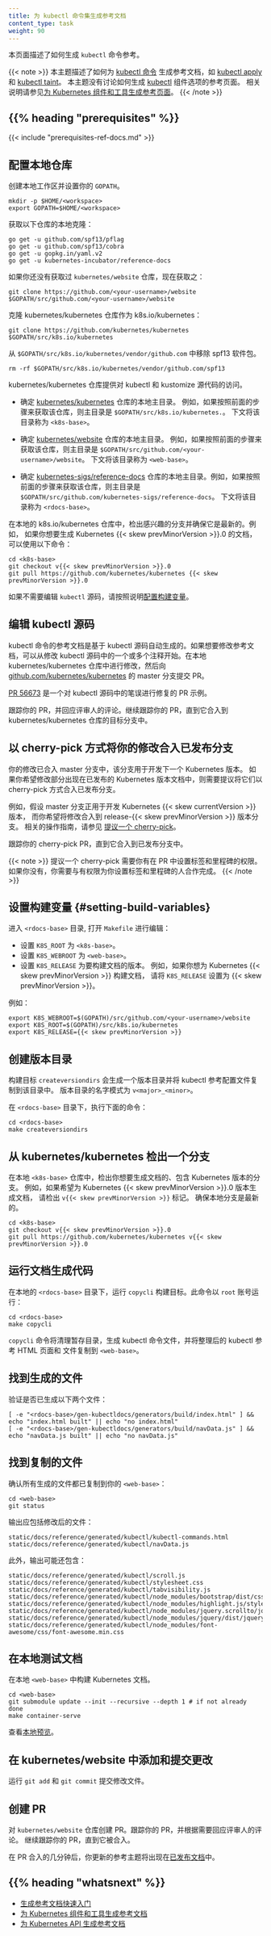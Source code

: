 ```yaml
---
title: 为 kubectl 命令集生成参考文档
content_type: task
weight: 90
---
```





本页面描述了如何生成 `kubectl` 命令参考。


{{< note >}}
本主题描述了如何为 [kubectl 命令](/docs/reference/generated/kubectl/kubectl-commands)
生成参考文档，如 [kubectl apply](/docs/reference/generated/kubectl/kubectl-commands#apply) 和
[kubectl taint](/docs/reference/generated/kubectl/kubectl-commands#taint)。
本主题没有讨论如何生成 [kubectl](/docs/reference/generated/kubectl/kubectl-commands/) 组件选项的参考页面。
相关说明请参见[为 Kubernetes 组件和工具生成参考页面](/zh-cn/docs/contribute/generate-ref-docs/kubernetes-components/)。
{{< /note >}}

## {{% heading "prerequisites" %}}

{{< include "prerequisites-ref-docs.md" >}}


## 配置本地仓库

创建本地工作区并设置你的 `GOPATH`。

```shell
mkdir -p $HOME/<workspace>
export GOPATH=$HOME/<workspace>
```

获取以下仓库的本地克隆：

```shell
go get -u github.com/spf13/pflag
go get -u github.com/spf13/cobra
go get -u gopkg.in/yaml.v2
go get -u kubernetes-incubator/reference-docs
```

如果你还没有获取过 `kubernetes/website` 仓库，现在获取之：

```shell
git clone https://github.com/<your-username>/website $GOPATH/src/github.com/<your-username>/website
```

克隆 kubernetes/kubernetes 仓库作为 k8s.io/kubernetes：

```shell
git clone https://github.com/kubernetes/kubernetes $GOPATH/src/k8s.io/kubernetes
```

从 `$GOPATH/src/k8s.io/kubernetes/vendor/github.com` 中移除 spf13 软件包。

```shell
rm -rf $GOPATH/src/k8s.io/kubernetes/vendor/github.com/spf13
```

kubernetes/kubernetes 仓库提供对 kubectl 和 kustomize 源代码的访问。

* 确定 [kubernetes/kubernetes](https://github.com/kubernetes/kubernetes) 仓库的本地主目录。
  例如，如果按照前面的步骤来获取该仓库，则主目录是 `$GOPATH/src/k8s.io/kubernetes.`。
  下文将该目录称为 `<k8s-base>`。

* 确定 [kubernetes/website](https://github.com/kubernetes/website) 仓库的本地主目录。
  例如，如果按照前面的步骤来获取该仓库，则主目录是 `$GOPATH/src/github.com/<your-username>/website`。
  下文将该目录称为 `<web-base>`。

* 确定 [kubernetes-sigs/reference-docs](https://github.com/kubernetes-sigs/reference-docs)
  仓库的本地主目录。例如，如果按照前面的步骤来获取该仓库，则主目录是
  `$GOPATH/src/github.com/kubernetes-sigs/reference-docs`。
  下文将该目录称为 `<rdocs-base>`。

在本地的 k8s.io/kubernetes 仓库中，检出感兴趣的分支并确保它是最新的。例如，
如果你想要生成 Kubernetes {{< skew prevMinorVersion >}}.0 的文档，可以使用以下命令：

```shell
cd <k8s-base>
git checkout v{{< skew prevMinorVersion >}}.0
git pull https://github.com/kubernetes/kubernetes {{< skew prevMinorVersion >}}.0
```

如果不需要编辑 `kubectl`
源码，请按照说明[配置构建变量](#setting-build-variables)。

## 编辑 kubectl 源码

kubectl 命令的参考文档是基于 kubectl 源码自动生成的。如果想要修改参考文档，可以从修改
kubectl 源码中的一个或多个注释开始。在本地 kubernetes/kubernetes 仓库中进行修改，然后向
[github.com/kubernetes/kubernetes](https://github.com/kubernetes/kubernetes) 的 master
分支提交 PR。


[PR 56673](https://github.com/kubernetes/kubernetes/pull/56673/files) 是一个对 kubectl
源码中的笔误进行修复的 PR 示例。

跟踪你的 PR，并回应评审人的评论。继续跟踪你的 PR，直到它合入到 kubernetes/kubernetes 仓库的目标分支中。

## 以 cherry-pick 方式将你的修改合入已发布分支

你的修改已合入 master 分支中，该分支用于开发下一个 Kubernetes 版本。
如果你希望修改部分出现在已发布的 Kubernetes 版本文档中，则需要提议将它们以
cherry-pick 方式合入已发布分支。


例如，假设 master 分支正用于开发 Kubernetes {{< skew currentVersion >}} 版本，
而你希望将修改合入到 release-{{< skew prevMinorVersion >}} 版本分支。
相关的操作指南，请参见
[提议一个 cherry-pick](https://git.k8s.io/community/contributors/devel/sig-release/cherry-picks.md)。

跟踪你的 cherry-pick PR，直到它合入到已发布分支中。


{{< note >}}
提议一个 cherry-pick 需要你有在 PR 中设置标签和里程碑的权限。
如果你没有，你需要与有权限为你设置标签和里程碑的人合作完成。
{{< /note >}}

## 设置构建变量 {#setting-build-variables}

进入 `<rdocs-base>` 目录, 打开 `Makefile` 进行编辑：

* 设置 `K8S_ROOT` 为 `<k8s-base>`。
* 设置 `K8S_WEBROOT` 为 `<web-base>`。
* 设置 `K8S_RELEASE` 为要构建文档的版本。
  例如，如果你想为 Kubernetes {{< skew prevMinorVersion >}} 构建文档，
  请将 `K8S_RELEASE` 设置为 {{< skew prevMinorVersion >}}。

例如：

```
export K8S_WEBROOT=$(GOPATH)/src/github.com/<your-username>/website
export K8S_ROOT=$(GOPATH)/src/k8s.io/kubernetes
export K8S_RELEASE={{< skew prevMinorVersion >}}
```

## 创建版本目录

构建目标 `createversiondirs` 会生成一个版本目录并将 kubectl 参考配置文件复制到该目录中。
版本目录的名字模式为 `v<major>_<minor>`。

在 `<rdocs-base>` 目录下，执行下面的命令：

```shell
cd <rdocs-base>
make createversiondirs
```

## 从 kubernetes/kubernetes 检出一个分支

在本地 `<k8s-base>` 仓库中，检出你想要生成文档的、包含 Kubernetes 版本的分支。
例如，如果希望为 Kubernetes {{< skew prevMinorVersion >}}.0 版本生成文档，
请检出 `v{{< skew prevMinorVersion >}}` 标记。
确保本地分支是最新的。

```shell
cd <k8s-base>
git checkout v{{< skew prevMinorVersion >}}.0
git pull https://github.com/kubernetes/kubernetes v{{< skew prevMinorVersion >}}.0
```

## 运行文档生成代码

在本地的 `<rdocs-base>` 目录下，运行 `copycli` 构建目标。此命令以 `root` 账号运行：

```shell
cd <rdocs-base>
make copycli
```

`copycli` 命令将清理暂存目录，生成 kubectl 命令文件，并将整理后的 kubectl 参考 HTML 页面和
文件复制到 `<web-base>`。

## 找到生成的文件

验证是否已生成以下两个文件：

```shell
[ -e "<rdocs-base>/gen-kubectldocs/generators/build/index.html" ] && echo "index.html built" || echo "no index.html"
[ -e "<rdocs-base>/gen-kubectldocs/generators/build/navData.js" ] && echo "navData.js built" || echo "no navData.js"
```

## 找到复制的文件

确认所有生成的文件都已复制到你的 `<web-base>`：

```shell
cd <web-base>
git status
```

输出应包括修改后的文件：

```
static/docs/reference/generated/kubectl/kubectl-commands.html
static/docs/reference/generated/kubectl/navData.js
```


此外，输出可能还包含：

```
static/docs/reference/generated/kubectl/scroll.js
static/docs/reference/generated/kubectl/stylesheet.css
static/docs/reference/generated/kubectl/tabvisibility.js
static/docs/reference/generated/kubectl/node_modules/bootstrap/dist/css/bootstrap.min.css
static/docs/reference/generated/kubectl/node_modules/highlight.js/styles/default.css
static/docs/reference/generated/kubectl/node_modules/jquery.scrollto/jquery.scrollTo.min.js
static/docs/reference/generated/kubectl/node_modules/jquery/dist/jquery.min.js
static/docs/reference/generated/kubectl/node_modules/font-awesome/css/font-awesome.min.css
```

## 在本地测试文档

在本地 `<web-base>` 中构建 Kubernetes 文档。

```shell
cd <web-base>
git submodule update --init --recursive --depth 1 # if not already done
make container-serve
```

查看[本地预览](https://localhost:1313/docs/reference/generated/kubectl/kubectl-commands/)。

## 在 kubernetes/website 中添加和提交更改

运行 `git add` 和 `git commit` 提交修改文件。

## 创建 PR

对 `kubernetes/website` 仓库创建 PR。跟踪你的 PR，并根据需要回应评审人的评论。
继续跟踪你的 PR，直到它被合入。

在 PR 合入的几分钟后，你更新的参考主题将出现在[已发布文档](/zh-cn/docs/home/)中。

## {{% heading "whatsnext" %}}

* [生成参考文档快速入门](/zh-cn/docs/contribute/generate-ref-docs/quickstart/)
* [为 Kubernetes 组件和工具生成参考文档](/zh-cn/docs/contribute/generate-ref-docs/kubernetes-components/)
* [为 Kubernetes API 生成参考文档](/zh-cn/docs/contribute/generate-ref-docs/kubernetes-api/)

